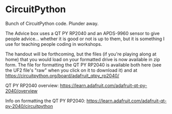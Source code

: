 # CircuitPython
Bunch of CircuitPython code. Plunder away.

The Advice box uses a QT PY RP2040 and an APDS-9960 sensor to give people advice... whether it is good or not is up to them, but it is something I use for teaching people coding in workshops.

The handout will be forthcoming, but the files (if you're playing along at home) that you would load on your formatted drive is now available in zip form. The file for formatting the QT PY RP2040 is available both here (see the UF2 file's "raw" when you click on it to download it) and at https://circuitpython.org/board/adafruit_qtpy_rp2040/

QT PY RP2040 overview: https://learn.adafruit.com/adafruit-qt-py-2040/overview

Info on formatting the QT PY RP2040: https://learn.adafruit.com/adafruit-qt-py-2040/circuitpython
